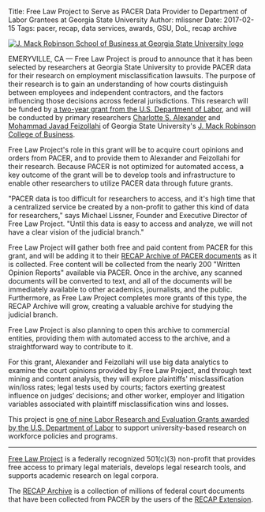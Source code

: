 Title: Free Law Project to Serve as PACER Data Provider to Department of Labor Grantees at Georgia State University
Author: mlissner
Date: 2017-02-15
Tags: pacer, recap, data services, awards, GSU, DoL, recap archive


<div class="right-image">
    <a href="http://robinson.gsu.edu">
        <img src="{filename}/images/gsu.png"
             alt="J. Mack Robinson School of Business at Georgia State University logo"
             class="img-responsive border">
    </a>
</div>

EMERYVILLE, CA — Free Law Project is proud to announce that it has been selected by researchers at Georgia State University to provide PACER data for their research on employment misclassification lawsuits. The purpose of their research is to gain an understanding of how courts distinguish between employees and independent contractors, and the factors influencing those decisions across federal jurisdictions. This research will be funded by [a two-year grant from the U.S. Department of Labor][dol], and will be conducted by primary researchers [Charlotte S. Alexander][ca] and [Mohammad Javad Feizollahi][jf] of Georgia State University's [J. Mack Robinson College of Business][gsu].

Free Law Project's role in this grant will be to acquire court opinions and orders from PACER, and to provide them to Alexander and Feizollahi for their research. Because PACER is not optimized for automated access, a key outcome of the grant will be to develop tools and infrastructure to enable other researchers to utilize PACER data through future grants.
 
"PACER data is too difficult for researchers to access, and it's high time that a centralized service be created by a non-profit to gather this kind of data for researchers," says Michael Lissner, Founder and Executive Director of Free Law Project. "Until this data is easy to access and analyze, we will not have a clear vision of the judicial branch."

Free Law Project will gather both free and paid content from PACER for this grant, and will be adding it to their [RECAP Archive of PACER documents][archive] as it is collected. Free content will be collected from the nearly 200 "Written Opinion Reports" available via PACER. Once in the archive, any scanned documents will be converted to text, and all of the documents will be immediately available to other academics, journalists, and the public. Furthermore, as Free Law Project completes more grants of this type, the RECAP Archive will grow, creating a valuable archive for studying the judicial branch. 

Free Law Project is also planning to open this archive to commercial entities, providing them with automated access to the archive, and a straightforward way to contribute to it.

For this grant, Alexander and Feizollahi will use big data analytics to examine the court opinions provided by Free Law Project, and through text mining and content analysis, they will explore plaintiffs' misclassification win/loss rates; legal tests used by courts; factors exerting greatest influence on judges’ decisions; and other worker, employer and litigation variables associated with plaintiff misclassification wins and losses.

This project is [one of nine Labor Research and Evaluation Grants awarded by the U.S. Department of Labor][dol] to support university-based research on workforce policies and programs.


------


[Free Law Project][flp] is a federally recognized 501(c)(3) non-profit that provides free access to primary legal materials, develops legal research tools, and supports academic research on legal corpora.

The [RECAP Archive][archive] is a collection of millions of federal court documents that have been collected from PACER by the users of the [RECAP Extension][ext].  



[dol]: https://www.dol.gov/newsroom/releases/oasp/oasp20170112
[archive]: https://www.courtlistener.com/recap/
[ext]: {filename}/pages/recap.md
[flp]: {filename}/pages/mission.md
[ca]: http://robinson.gsu.edu/profile/charlotte-alexander/
[jf]: http://robinson.gsu.edu/profile/m-javad-feizollahi/
[gsu]: http://robinson.gsu.edu
